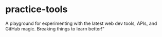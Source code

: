 # practice-tools
A playground for experimenting with the latest web dev tools, APIs, and GitHub magic. Breaking things to learn better!"
